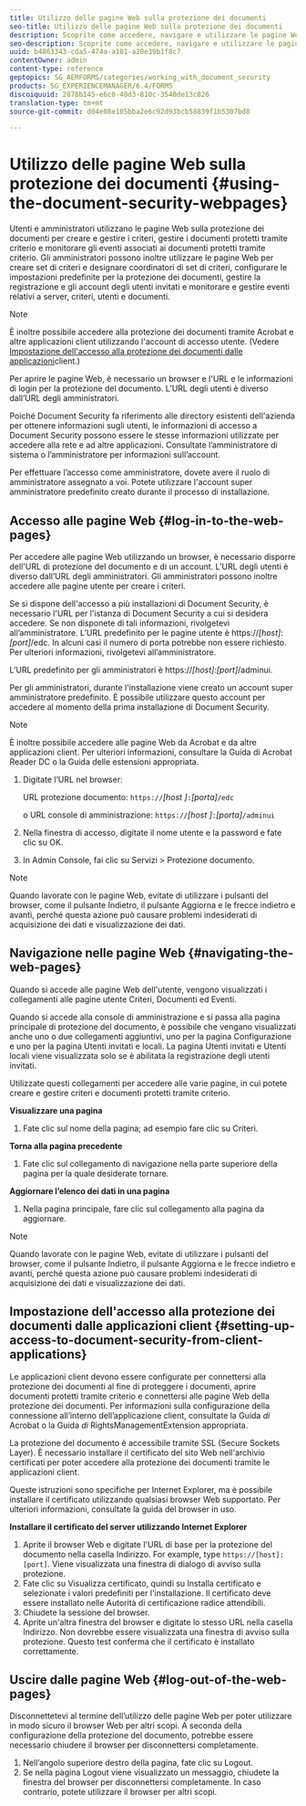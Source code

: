 ```yaml
---
title: Utilizzo delle pagine Web sulla protezione dei documenti
seo-title: Utilizzo delle pagine Web sulla protezione dei documenti
description: Scoprite come accedere, navigare e utilizzare le pagine Web sulla protezione dei documenti.
seo-description: Scoprite come accedere, navigare e utilizzare le pagine Web sulla protezione dei documenti.
uuid: b4863343-cda5-474a-a101-a20e39b1f8c7
contentOwner: admin
content-type: reference
geptopics: SG_AEMFORMS/categories/working_with_document_security
products: SG_EXPERIENCEMANAGER/6.4/FORMS
discoiquuid: 2878b145-e6c0-48d3-810c-3540de13c826
translation-type: tm+mt
source-git-commit: d04e08e105bba2e6c92d93bcb58839f1b5307bd8

---
```



# Utilizzo delle pagine Web sulla protezione dei documenti {#using-the-document-security-webpages}

Utenti e amministratori utilizzano le pagine Web sulla protezione dei documenti per creare e gestire i criteri, gestire i documenti protetti tramite criterio e monitorare gli eventi associati ai documenti protetti tramite criterio. Gli amministratori possono inoltre utilizzare le pagine Web per creare set di criteri e designare coordinatori di set di criteri, configurare le impostazioni predefinite per la protezione dei documenti, gestire la registrazione e gli account degli utenti invitati e monitorare e gestire eventi relativi a server, criteri, utenti e documenti.

>[!NOTE]
>
>È inoltre possibile accedere alla protezione dei documenti tramite Acrobat e altre applicazioni client utilizzando l&#39;account di accesso utente. (Vedere [Impostazione dell&#39;accesso alla protezione dei documenti dalle applicazioni](using-document-security-web-pages.md#setting-up-access-to-document-security-from-client-applications)client.)

Per aprire le pagine Web, è necessario un browser e l&#39;URL e le informazioni di login per la protezione del documento. L’URL degli utenti è diverso dall’URL degli amministratori.

Poiché Document Security fa riferimento alle directory esistenti dell&#39;azienda per ottenere informazioni sugli utenti, le informazioni di accesso a Document Security possono essere le stesse informazioni utilizzate per accedere alla rete e ad altre applicazioni. Consultate l’amministratore di sistema o l’amministratore per informazioni sull’account.

Per effettuare l’accesso come amministratore, dovete avere il ruolo di amministratore assegnato a voi. Potete utilizzare l&#39;account super amministratore predefinito creato durante il processo di installazione.

## Accesso alle pagine Web {#log-in-to-the-web-pages}

Per accedere alle pagine Web utilizzando un browser, è necessario disporre dell&#39;URL di protezione del documento e di un account. L’URL degli utenti è diverso dall’URL degli amministratori. Gli amministratori possono inoltre accedere alle pagine utente per creare i criteri.

Se si dispone dell&#39;accesso a più installazioni di Document Security, è necessario l&#39;URL per l&#39;istanza di Document Security a cui si desidera accedere. Se non disponete di tali informazioni, rivolgetevi all’amministratore. L’URL predefinito per le pagine utente è https://*[host]*:*[port]*/edc. In alcuni casi il numero di porta potrebbe non essere richiesto. Per ulteriori informazioni, rivolgetevi all’amministratore.

L’URL predefinito per gli amministratori è https://*[host]*:*[port]*/adminui.

Per gli amministratori, durante l&#39;installazione viene creato un account super amministratore predefinito. È possibile utilizzare questo account per accedere al momento della prima installazione di Document Security.

>[!NOTE]
>
>È inoltre possibile accedere alle pagine Web da Acrobat e da altre applicazioni client. Per ulteriori informazioni, consultare la Guida di Acrobat Reader DC o la Guida delle estensioni appropriata.

1. Digitate l’URL nel browser:

   URL protezione documento: `https://`*[host ]*`:`*[porta]*`/edc`

   o URL console di amministrazione: `https://`*[host ]*`:`*[porta]*`/adminui`

1. Nella finestra di accesso, digitate il nome utente e la password e fate clic su OK.
1. In Admin Console, fai clic su Servizi > Protezione documento.

>[!NOTE]
>
>Quando lavorate con le pagine Web, evitate di utilizzare i pulsanti del browser, come il pulsante Indietro, il pulsante Aggiorna e le frecce indietro e avanti, perché questa azione può causare problemi indesiderati di acquisizione dei dati e visualizzazione dei dati.

## Navigazione nelle pagine Web {#navigating-the-web-pages}

Quando si accede alle pagine Web dell&#39;utente, vengono visualizzati i collegamenti alle pagine utente Criteri, Documenti ed Eventi.

Quando si accede alla console di amministrazione e si passa alla pagina principale di protezione del documento, è possibile che vengano visualizzati anche uno o due collegamenti aggiuntivi, uno per la pagina Configurazione e uno per la pagina Utenti invitati e locali. La pagina Utenti invitati e Utenti locali viene visualizzata solo se è abilitata la registrazione degli utenti invitati.

Utilizzate questi collegamenti per accedere alle varie pagine, in cui potete creare e gestire criteri e documenti protetti tramite criterio.

**Visualizzare una pagina**

1. Fate clic sul nome della pagina; ad esempio fare clic su Criteri.

**Torna alla pagina precedente**

1. Fate clic sul collegamento di navigazione nella parte superiore della pagina per la quale desiderate tornare.

**Aggiornare l’elenco dei dati in una pagina**

1. Nella pagina principale, fare clic sul collegamento alla pagina da aggiornare.

>[!NOTE]
>
>Quando lavorate con le pagine Web, evitate di utilizzare i pulsanti del browser, come il pulsante Indietro, il pulsante Aggiorna e le frecce indietro e avanti, perché questa azione può causare problemi indesiderati di acquisizione dei dati e visualizzazione dei dati.

## Impostazione dell&#39;accesso alla protezione dei documenti dalle applicazioni client {#setting-up-access-to-document-security-from-client-applications}

Le applicazioni client devono essere configurate per connettersi alla protezione dei documenti al fine di proteggere i documenti, aprire documenti protetti tramite criterio e connettersi alle pagine Web della protezione dei documenti. Per informazioni sulla configurazione della connessione all’interno dell’applicazione client, consultate la Guida *di* Acrobat o la Guida *di* RightsManagementExtension appropriata.

La protezione del documento è accessibile tramite SSL (Secure Sockets Layer). È necessario installare il certificato del sito Web nell&#39;archivio certificati per poter accedere alla protezione dei documenti tramite le applicazioni client.

<!-- Fix broken link See Configuring SSL for information on SSL.-->

Queste istruzioni sono specifiche per Internet Explorer, ma è possibile installare il certificato utilizzando qualsiasi browser Web supportato. Per ulteriori informazioni, consultate la guida del browser in uso.

**Installare il certificato del server utilizzando Internet Explorer**

1. Aprite il browser Web e digitate l&#39;URL di base per la protezione del documento nella casella Indirizzo. For example, type `https://[host]:[port]`. Viene visualizzata una finestra di dialogo di avviso sulla protezione.
1. Fate clic su Visualizza certificato, quindi su Installa certificato e selezionate i valori predefiniti per l&#39;installazione. Il certificato deve essere installato nelle Autorità di certificazione radice attendibili.
1. Chiudete la sessione del browser.
1. Aprite un&#39;altra finestra del browser e digitate lo stesso URL nella casella Indirizzo. Non dovrebbe essere visualizzata una finestra di avviso sulla protezione. Questo test conferma che il certificato è installato correttamente.

## Uscire dalle pagine Web {#log-out-of-the-web-pages}

Disconnettetevi al termine dell’utilizzo delle pagine Web per poter utilizzare in modo sicuro il browser Web per altri scopi. A seconda della configurazione della protezione del documento, potrebbe essere necessario chiudere il browser per disconnettersi completamente.

1. Nell’angolo superiore destro della pagina, fate clic su Logout.
1. Se nella pagina Logout viene visualizzato un messaggio, chiudete la finestra del browser per disconnettersi completamente. In caso contrario, potete utilizzare il browser per altri scopi.

